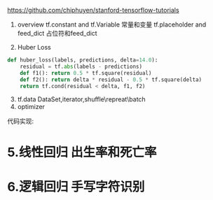 https://github.com/chiphuyen/stanford-tensorflow-tutorials

1. overview
tf.constant and tf.Variable  常量和变量
tf.placeholder and feed_dict 占位符和feed_dict

2. Huber Loss
```python
def huber_loss(labels, predictions, delta=14.0):
    residual = tf.abs(labels - predictions)
    def f1(): return 0.5 * tf.square(residual)
    def f2(): return delta * residual - 0.5 * tf.square(delta)
    return tf.cond(residual < delta, f1, f2)
```

3. tf.data
DataSet,iterator,shuffle\repreat\batch
4. optimizer

代码实现:
# 5.线性回归 出生率和死亡率
# 6.逻辑回归 手写字符识别 